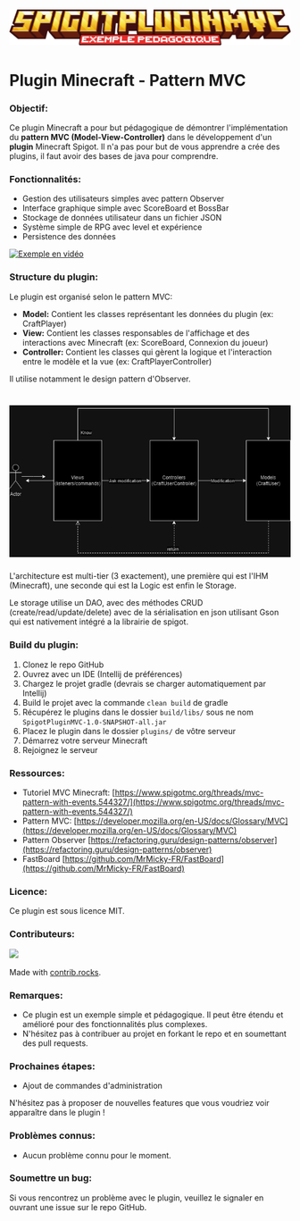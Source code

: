 <h1 align="center">
  <img src="https://raw.githubusercontent.com/Sorax5/SpigotPluginMVC/master/assets/minecraft_title.png">
</h1>

# Plugin Minecraft - Pattern MVC

### **Objectif:**

Ce plugin Minecraft a pour but pédagogique de démontrer l'implémentation du **pattern MVC (Model-View-Controller)** dans le développement d'un **plugin** Minecraft Spigot.
Il n'a pas pour but de vous apprendre a crée des plugins, il faut avoir des bases de java pour comprendre.

### **Fonctionnalités:**

* Gestion des utilisateurs simples avec pattern Observer
* Interface graphique simple avec ScoreBoard et BossBar
* Stockage de données utilisateur dans un fichier JSON
* Système simple de RPG avec level et expérience
* Persistence des données

[![Exemple en vidéo](https://img.youtube.com/vi/RI41xBlDplI/0.jpg)](https://www.youtube.com/watch?v=RI41xBlDplI)

### **Structure du plugin:**

Le plugin est organisé selon le pattern MVC:

* **Model:** Contient les classes représentant les données du plugin (ex: CraftPlayer)
* **View:** Contient les classes responsables de l'affichage et des interactions avec Minecraft (ex: ScoreBoard, Connexion du joueur)
* **Controller:** Contient les classes qui gèrent la logique et l'interaction entre le modèle et la vue (ex: CraftPlayerController)

Il utilise notamment le design pattern d'Observer.

<h1 align="center">
  <img src="https://raw.githubusercontent.com/Sorax5/SpigotPluginMVC/master/assets/mvc_exemple.png">
</h1>

L'architecture est multi-tier (3 exactement), une première qui est l'IHM (Minecraft), une seconde qui est la Logic est enfin le Storage.

Le storage utilise un DAO, avec des méthodes CRUD (create/read/update/delete) avec de la sérialisation en json utilisant Gson qui est nativement intégré a la librairie de spigot.

### **Build du plugin:**

1. Clonez le repo GitHub
2. Ouvrez avec un IDE (Intellij de préférences)
3. Chargez le projet gradle (devrais se charger automatiquement par Intellij)
4. Build le projet avec la commande `clean build` de gradle
5. Récupérez le plugins dans le dossier `build/libs/` sous ne nom `SpigotPluginMVC-1.0-SNAPSHOT-all.jar`
6. Placez le plugin dans le dossier `plugins/` de vôtre serveur
2. Démarrez votre serveur Minecraft
3. Rejoignez le serveur

### **Ressources:**

* Tutoriel MVC Minecraft: [https://www.spigotmc.org/threads/mvc-pattern-with-events.544327/](https://www.spigotmc.org/threads/mvc-pattern-with-events.544327/)
* Pattern MVC: [https://developer.mozilla.org/en-US/docs/Glossary/MVC](https://developer.mozilla.org/en-US/docs/Glossary/MVC)
* Pattern Observer [https://refactoring.guru/design-patterns/observer](https://refactoring.guru/design-patterns/observer)
* FastBoard [https://github.com/MrMicky-FR/FastBoard](https://github.com/MrMicky-FR/FastBoard)

### **Licence:**

Ce plugin est sous licence MIT.

### **Contributeurs:**

<a href="https://github.com/Sorax5/SpigotPluginMVC/graphs/contributors">
  <img src="https://contrib.rocks/image?repo=Sorax5/SpigotPluginMVC" />
</a>

Made with [contrib.rocks](https://contrib.rocks).

### **Remarques:**

* Ce plugin est un exemple simple et pédagogique. Il peut être étendu et amélioré pour des fonctionnalités plus complexes.
* N'hésitez pas à contribuer au projet en forkant le repo et en soumettant des pull requests.

### **Prochaines étapes:**

* Ajout de commandes d'administration

N'hésitez pas à proposer de nouvelles features que vous voudriez voir apparaître dans le plugin !

### **Problèmes connus:**

* Aucun problème connu pour le moment.

### **Soumettre un bug:**

Si vous rencontrez un problème avec le plugin, veuillez le signaler en ouvrant une issue sur le repo GitHub.
